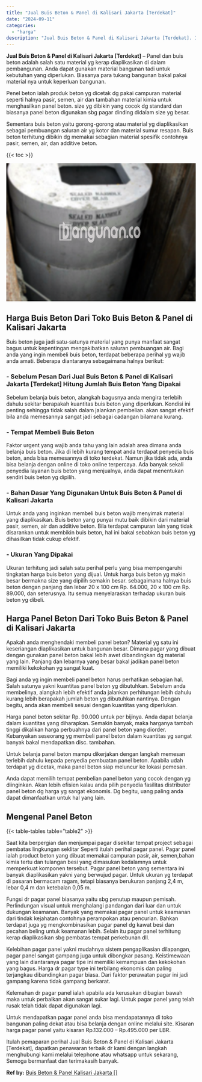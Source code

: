 ```yaml
---
title: "Jual Buis Beton & Panel di Kalisari Jakarta [Terdekat]"
date: "2024-09-11"
categories: 
  - "harga"
description: "Jual Buis Beton & Panel di Kalisari Jakarta [Terdekat]. Itulah pemaparan perihal Jual Buis Beton & Panel di Kalisari Jakarta [Terdekat], dapatkan penawaran..."
---
```


**Jual Buis Beton & Panel di Kalisari Jakarta \[Terdekat\]** – Panel dan buis beton adalah salah satu material yg kerap diaplikasikan di dalam pembangunan. Anda dapat gunakan material bangunan tadi untuk kebutuhan yang diperlukan. Biasanya para tukang bangunan bakal pakai material nya untuk keperluan bangunan.

Penel beton ialah produk beton yg dicetak dg pakai campuran material seperti halnya pasir, semen, air dan tambahan material kimia untuk menghasilkan panel beton. size yg dibikin yang cocok dg standard dan biasanya panel beton digunakan sbg pagar dinding didalam size yg besar.

Sementara buis beton yaitu gorong-gorong atau material yg diaplikasikan sebagai pembuangan saluran air yg kotor dan material sumur resapan. Buis beton terhitung dibikin dg memakai sebagian material spesifik contohnya pasir, semen, air, dan additive beton.

{{< toc >}}

![Jual Buis Beton & Panel di Kalisari Jakarta [Terdekat]](/images/jual-panel-buis-beton-murah-02.png)

## Harga Buis Beton Dari Toko Buis Beton & Panel di Kalisari Jakarta

Buis beton juga jadi satu-satunya material yang punya manfaat sangat bagus untuk kepentingan mengakibatkan saluran pembuangan air. Bagi anda yang ingin membeli buis beton, terdapat beberapa perihal yg wajib anda amati. Beberapa diantaranya sebagaimana halnya berikut:

### \- Sebelum Pesan Dari Jual Buis Beton & Panel di Kalisari Jakarta \[Terdekat\] Hitung Jumlah Buis Beton Yang Dipakai

Sebelum belanja buis beton, alangkah bagusnya anda mengira terlebih dahulu sekitar berapakah kuantitas buis beton yang diperlukan. Kondisi ini penting sehingga tidak salah dalam jalankan pembelian. akan sangat efektif bila anda memesannya sangat jadi sebagai cadangan bilamana kurang.

### \- Tempat Membeli Buis Beton

Faktor urgent yang wajib anda tahu yang lain adalah area dimana anda belanja buis beton. Jika di lebih kurang tempat anda terdapat penyedia buis beton, anda bisa memesannya di toko terdekat. Namun jika tidak ada, anda bisa belanja dengan online di toko online terpercaya. Ada banyak sekali penyedia layanan buis beton yang menjualnya, anda dapat menentukan sendiri buis beton yg dipilih.

### \- Bahan Dasar Yang Digunakan Untuk Buis Beton & Panel di Kalisari Jakarta

Untuk anda yang inginkan membeli buis beton wajib menyimak material yang diaplikasikan. Buis beton yang punyai mutu baik dibikin dari material pasir, semen, air dan additive beton. Bila terdapat campuran lain yang tidak disarankan untuk membikin buis beton, hal ini bakal sebabkan buis beton yg dihasilkan tidak cukup efektif.

### \- Ukuran Yang Dipakai

Ukuran terhitung jadi salah satu perihal perlu yang bisa mempengaruhi tingkatan harga buis beton yang dijual. Untuk harga buis beton yg makin besar bermakna size yang dipilih semakin besar. sebagaimana halnya buis beton dengan panjang dan lebar 20 x 100 cm Rp. 64.000, 20 x 100 cm Rp. 89.000, dan seterusnya. Itu semua menyelaraskan terhadap ukuran buis beton yg dibeli.

## Harga Panel Beton Dari Toko Buis Beton & Panel di Kalisari Jakarta

Apakah anda menghendaki membeli panel beton? Material yg satu ini keseriangan diaplikasikan untuk bangunan besar. Dimana pagar yang dibuat dengan gunakan panel beton bakal lebih awet dibandingkan dg material yang lain. Panjang dan lebarnya yang besar bakal jadikan panel beton memiliki kekokohan yg sangat kuat.

Bagi anda yg ingin membeli panel beton harus perhatikan sebagian hal. Salah satunya yakni kuantitas panel beton yg dibutuhkan. Sebelum anda membelinya, alangkah lebih efektif anda jalankan perhitungan lebih dahulu kurang lebih berapakah jumlah beton yg dibutuhkan nantinya. Dengan begitu, anda akan membeli sesuai dengan kuantitas yang diperlukan.

Harga panel beton sekitar Rp. 90.000 untuk per bijinya. Anda dapat belanja dalam kuantitas yang diharapkan. Semakin banyak, maka harganya tambah tinggi dikalikan harga perbuahnya dari panel beton yang diorder. Kebanyakan seseorang yg membeli panel beton dalam kuantitas yg sangat banyak bakal mendapatkan disc. tambahan.

Untuk belanja panel beton mampu dikerjakan dengan langkah memesan terlebih dahulu kepada penyedia pembuatan panel beton. Apabila udah terdapat yg dicetak, maka panel beton siap meluncur ke lokasi pemesan.

Anda dapat memilih tempat pembelian panel beton yang cocok dengan yg diinginkan. Akan lebih efisien kalau anda pilih penyedia fasilitas distributor panel beton dg harga yg sangat ekonomis. Dg begitu, uang paling anda dapat dimanfaatkan untuk hal yang lain.

## Mengenal Panel Beton

{{< table-tables table="table2" >}}

Saat kita berpergian dan menjumpai pagar disekitar tempat project sebagai pembatas lingkungan seklitar Seperti itulah perihal pagar panel. Pagar panel ialah product beton yang dibuat memakai campuran pasir, air, semen,bahan kimia tertu dan tulangan besi yang dimasukan kedalamnya untuk memperkuat komponen tersebut. Pagar panel beton yang sementara ini banyak diaplikasikan yakni yang berwujud pagar. Untuk ukuran yg terdapat di pasaran bermacam ragam, tetapi biasanya berukuran panjang 2,4 m, lebar 0,4 m dan ketebalan 0,05 m.

Fungsi dr pagar panel biasanya yaitu sbg penutup maupun pemisah. Perlindungan visual untuk menghalangi pandangan dari luar dan untuk dukungan keamanan. Banyak yang memakai pagar panel untuk keamanan dari tindak kejahatan contohnya perampokan atau pencurian. Bahkan terdapat juga yg mengkombinasikan pagar panel dg kawat besi dan pecahan beling untuk keamanan lebih. Selain itu pagar panel terhitung kerap diaplikasikan sbg pembatas tempat perkebunan dll.

Kelebihan pagar panel yakni mudahnya sistem pengaplikasian dilapangan, pagar panel sangat gampang juga untuk dibongkar pasang. Keistimewaan yang lain diantaranya pagar tipe ini memiliki kemampuan dan kekokohan yang bagus. Harga dr pagar type ini terbilang ekonomis dan paling terjangkau dibandingkan pagar biasa. Dari faktor perawatan pagar ini jadi gampang karena tidak gampang berkarat.

Kelemahan dr pagar panel ialah apabila ada kerusakan dibagian bawah maka untuk perbaikan akan sangat sukar lagi. Untuk pagar panel yang telah rusak telah tidak dapat digunakan lagi.

Untuk mendapatkan pagar panel anda bisa mendapatannya di toko bangunan paling dekat atau bisa belanja dengan online melalui site. Kisaran harga pagar panel yaitu kisaran Rp.132.000 – Rp.495.000 per LBR.

Itulah pemaparan perihal Jual Buis Beton & Panel di Kalisari Jakarta \[Terdekat\], dapatkan penawaran terbaik dr kami dengan langkah menghubungi kami melalui telephone atau whatsapp untuk sekarang, Semoga bermanfaat dan terimakasih banyak.

**Ref by:** [Buis Beton & Panel Kalisari Jakarta []](https://id.wikipedia.org/wiki/Buis)

